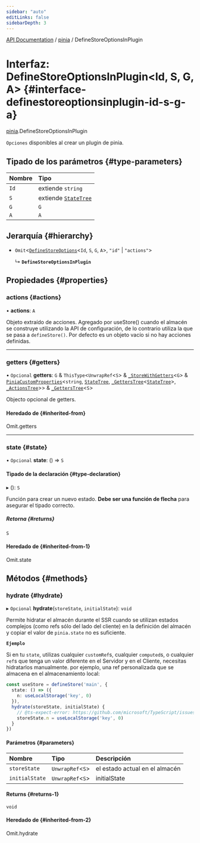 ```yaml
---
sidebar: "auto"
editLinks: false
sidebarDepth: 3
---
```


[API Documentation](../index.md) / [pinia](../modules/pinia.md) / DefineStoreOptionsInPlugin

# Interfaz: DefineStoreOptionsInPlugin<Id, S, G, A\> {#interface-definestoreoptionsinplugin-id-s-g-a}

[pinia](../modules/pinia.md).DefineStoreOptionsInPlugin

`Opciones` disponibles al crear un plugin de pinia.

## Tipado de los parámetros {#type-parameters}

| Nombre | Tipo |
| :------ | :------ |
| `Id` | extiende `string` |
| `S` | extiende [`StateTree`](../modules/pinia.md#statetree) |
| `G` | `G` |
| `A` | `A` |

## Jerarquía {#hierarchy}

- `Omit`<[`DefineStoreOptions`](pinia.DefineStoreOptions.md)<`Id`, `S`, `G`, `A`\>, ``"id"`` \| ``"actions"``\>

  ↳ **`DefineStoreOptionsInPlugin`**

## Propiedades {#properties}

### actions {#actions}

• **actions**: `A`

Objeto extraído de acciones. Agregado por useStore() cuando el almacén se construye
utilizando la API de configuración, de lo contrario utiliza la que se pasa a `defineStore()`.
Por defecto es un objeto vacío si no hay acciones definidas.

___

### getters {#getters}

• `Opcional` **getters**: `G` & `ThisType`<`UnwrapRef`<`S`\> & [`_StoreWithGetters`](../modules/pinia.md#_storewithgetters)<`G`\> & [`PiniaCustomProperties`](pinia.PiniaCustomProperties.md)<`string`, [`StateTree`](../modules/pinia.md#statetree), [`_GettersTree`](../modules/pinia.md#_getterstree)<[`StateTree`](../modules/pinia.md#statetree)\>, [`_ActionsTree`](../modules/pinia.md#_actionstree)\>\> & [`_GettersTree`](../modules/pinia.md#_getterstree)<`S`\>

Objecto opcional de getters.

#### Heredado de {#inherited-from}

Omit.getters

___

### state {#state}

• `Opcional` **state**: () => `S`

#### Tipado de la declaración {#type-declaration}

▸ (): `S`

Función para crear un nuevo estado. **Debe ser una función de flecha** para asegurar
el tipado correcto.

##### Retorna {#returns}

`S`

#### Heredado de {#inherited-from-1}

Omit.state

## Métodos {#methods}

### hydrate {#hydrate}

▸ `Opcional` **hydrate**(`storeState`, `initialState`): `void`

Permite hidratar el almacén durante el SSR cuando se utilizan estados complejos (como refs sólo del lado del cliente) en la definición del almacén y copiar el valor de `pinia.state` no es suficiente.

**`Ejemplo`**

Si en tu `state`, utilizas cualquier `customRef`s, cualquier `computed`s, o cualquier `ref`s que tenga un valor diferente en el Servidor y en el Cliente, necesitas hidratarlos manualmente. por ejemplo, una ref personalizada que se almacena en el almacenamiento local:

```ts
const useStore = defineStore('main', {
  state: () => ({
    n: useLocalStorage('key', 0)
  }),
  hydrate(storeState, initialState) {
    // @ts-expect-error: https://github.com/microsoft/TypeScript/issues/43826
    storeState.n = useLocalStorage('key', 0)
  }
})
```

#### Parámetros {#parameters}

| Nombre | Tipo | Descripción |
| :------ | :------ | :------ |
| `storeState` | `UnwrapRef`<`S`\> | el estado actual en el almacén |
| `initialState` | `UnwrapRef`<`S`\> | initialState |

#### Returns {#returns-1}

`void`

#### Heredado de {#inherited-from-2}

Omit.hydrate
